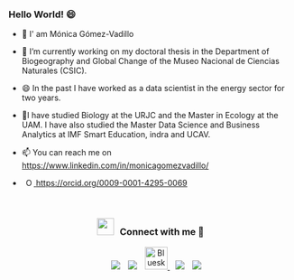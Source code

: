 ### Hello World! 😄

- 👋 I' am Mónica Gómez-Vadillo
- 🔭 I’m currently working on my doctoral thesis in the Department of Biogeography and Global Change of the Museo Nacional de Ciencias Naturales (CSIC).
- 😄 In the past I have worked as a data scientist in the energy sector for two years.
- 🌱I have studied Biology at the URJC and the Master in Ecology at the UAM. I have also studied the Master Data Science and Business Analytics at IMF Smart Education, indra and UCAV.
- 📫 You can reach me on https://www.linkedin.com/in/monicagomezvadillo/

-    <a
    id="cy-effective-orcid-url"
    class="underline"
     href="https://orcid.org/0009-0001-4295-0069"
     target="orcid.widget"
     rel="me noopener noreferrer"
     style="vertical-align: top">
     <img
        src="https://orcid.org/sites/default/files/images/orcid_16x16.png"
        style="width: 1em; margin-inline-start: 0.5em"
        alt="ORCID iD icon"/>
      https://orcid.org/0009-0001-4295-0069
    </a>



<br/>
<h3 align="center" > <img src="https://media.giphy.com/media/iY8CRBdQXODJSCERIr/giphy.gif" width="30" height="30" style="margin-right: 10px;">Connect with me 🤝 </h3>

<p align="center">

 <div align="center"  class="icons-social" style="margin-left: 10px;">
        <a style="margin-left: 10px;"  target="_blank" href="[https://www.linkedin.com/in/saurabhmchavan/](https://www.linkedin.com/in/monicagomezvadillo/)">
			<img src="https://img.icons8.com/doodle/40/000000/linkedin--v2.png"></a>
        <a style="margin-left: 10px;" target="_blank" href="https://github.com/100rabhcsmc">
		<img src="https://img.icons8.com/doodle/40/000000/github--v1.png"></a>
	 <a style="margin-left: 10px;" target="_blank" href="https://bsky.app/profile/biomolic.bsky.social">
    <img src="https://github.com/mgomezv26/mgomezv26/raw/main/bluesky_32px.svg" width="40" height="40" alt="Bluesky Logo"> </a>
	   <a style="margin-left: 10px;" target="_blank" href="https://dev.to/100rabhcsmc">
		   <img src="https://img.icons8.com/external-sketchy-juicy-fish/0.6x/external-blog-online-services-sketchy-sketchy-juicy-fish.png"></a>
		<a style="margin-left: 10px;" target="_blank" href="[https://twitter.com/100rabhcsmc](https://x.com/BioMolic)">
			<img src="https://img.icons8.com/doodle/1x/twitter-squared--v2.png" ></a>
      </div>

</p>

